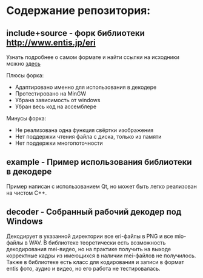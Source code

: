 # Содержание репозитория:

## include+source - форк библиотеки http://www.entis.jp/eri
Узнать подробнее о самом формате и найти ссылки на исходники можно [здесь](https://wiki.multimedia.cx/index.php/Entis_Rasterized_Image_format)

Плюсы форка:
+ Адаптировано именно для использования в декодере
+ Протестировано на MinGW
+ Убрана зависимость от windows
+ Убран весь код на ассемблере

Минусы форка:
+ Не реализована одна функция свёртки изображения
+ Нет поддержки чтения файла с диска, только из памяти
+ Нет поддержки многопоточности

## example - Пример использования библиотеки в декодере

Пример написан с использованием Qt, но может быть легко реализован на чистом С++.

## decoder - Собранный рабочий декодер под Windows

Декодирует в указанной директории все eri-файлы в PNG и все mio-файлы в WAV.
В библиотеке теоретически есть возможность декодирования mei-видео, но на практике получить на выходе корректные кадры из имеющихся в наличии mei-файлов не получилось.
Также в библиотеке есть класс для кодирования и записи в формат entis фото, аудио и видео, но его работа не тестировалась.
